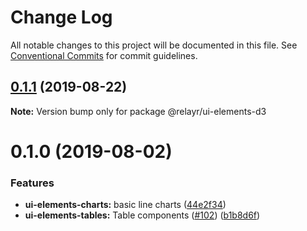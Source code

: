 # Change Log

All notable changes to this project will be documented in this file.
See [Conventional Commits](https://conventionalcommits.org) for commit guidelines.

## [0.1.1](https://github.com/relayr/ui-elements/compare/@relayr/ui-elements-d3@0.1.0...@relayr/ui-elements-d3@0.1.1) (2019-08-22)

**Note:** Version bump only for package @relayr/ui-elements-d3






# 0.1.0 (2019-08-02)


### Features

* **ui-elements-charts:** basic line charts ([44e2f34](https://github.com/relayr/ui-elements/commit/44e2f34))
* **ui-elements-tables:** Table components ([#102](https://github.com/relayr/ui-elements/issues/102)) ([b1b8d6f](https://github.com/relayr/ui-elements/commit/b1b8d6f))
